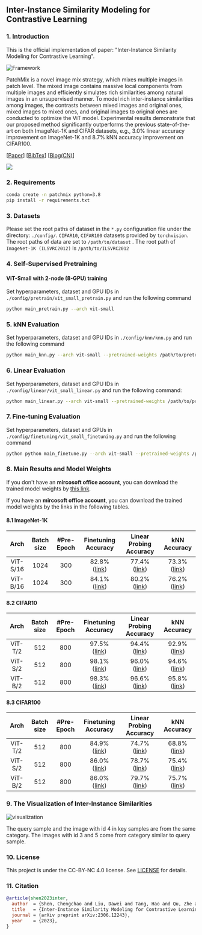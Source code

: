 ## Inter-Instance Similarity Modeling for Contrastive Learning

### 1. Introduction

This is the official implementation of paper: "Inter-Instance Similarity Modeling for Contrastive Learning".

![Framework](./images/framework.png)

PatchMix is a novel image mix strategy, which mixes multiple images in patch level. The mixed image contains massive local components from multiple images and efficiently simulates rich similarities among natural images in an unsupervised manner. To model rich inter-instance similarities among images, the contrasts between mixed images and original ones, mixed images to mixed ones, and original images to original ones are conducted to optimize the ViT model. Experimental results demonstrate that our proposed method significantly outperforms the previous state-of-the-art on both ImageNet-1K and CIFAR datasets, e.g., 3.0% linear accuracy improvement on ImageNet-1K and 8.7% kNN accuracy improvement on CIFAR100.

[[Paper](https://arxiv.org/abs/2306.12243)]    [[BibTex](#Citation)]    [[Blog(CN)](https://zhuanlan.zhihu.com/p/639240952)]

<img src="https://hits.seeyoufarm.com/api/count/incr/badge.svg?url=https%3A%2F%2Fgithub.com%2Fvisresearch%2Fpatchmix&count_bg=%23126DE4&title_bg=%23555555&icon=&icon_color=%23E7E7E7&title=Visitor&edge_flat=false" style="text-align:center;vertical-align:middle"/>

### 2. Requirements

```bash
conda create -n patchmix python=3.8
pip install -r requirements.txt
```



### 3. Datasets

Please set the root paths of dataset in the `*.py` configuration file under the directory: `./config/`.
 `CIFAR10`, `CIFAR100` datasets provided by `torchvision`. The root paths of data are set to `/path/to/dataset` . The root path of  `ImageNet-1K (ILSVRC2012)` is `/path/to/ILSVRC2012`



### 4. Self-Supervised Pretraining

#### ViT-Small with 2-node (8-GPU) training

Set hyperparameters, dataset and GPU IDs in `./config/pretrain/vit_small_pretrain.py` and run the following command

```bash
python main_pretrain.py --arch vit-small
```



### 5. kNN Evaluation

Set hyperparameters, dataset and GPU IDs in `./config/knn/knn.py` and run the following command

```bash
python main_knn.py --arch vit-small --pretrained-weights /path/to/pretrained-weights.pth
```



### 6. Linear Evaluation

Set hyperparameters, dataset and GPU IDs in `./config/linear/vit_small_linear.py` and run the following command:

```bash
python main_linear.py --arch vit-small --pretrained-weights /path/to/pretrained-weights.pth
```



### 7.  Fine-tuning Evaluation

Set hyperparameters, dataset and GPUs in `./config/finetuning/vit_small_finetuning.py` and run the following command

```bash
python python main_finetune.py --arch vit-small --pretrained-weights /path/to/pretrained-weights.pth
```



### 8. Main Results and Model Weights

If you don't have an **mircosoft office account**, you can download the trained model weights by [this link](https://csueducn-my.sharepoint.com/:f:/g/personal/221258_csu_edu_cn/EsSud0DB_edBiODrZhDbNpsBwfTbpOkuJ_TKA6mTYSi6Dw).

If you have an **mircosoft office account**, you can download the trained model weights by the links in the following tables.

#### 8.1 ImageNet-1K

|     Arch     | Batch size | #Pre-Epoch | Finetuning Accuracy | Linear Probing Accuracy | kNN Accuracy |
|:------------:|:------:|:-----:|:------:|:--------:|:----------------------------------------------------------------------:|
|   ViT-S/16   |  1024  |  300  | 82.8% ([link](https://csueducn-my.sharepoint.com/personal/221258_csu_edu_cn/_layouts/15/onedrive.aspx?ga=1&id=%2Fpersonal%2F221258%5Fcsu%5Fedu%5Fcn%2FDocuments%2FOpenSource%2Fpatchmix%5Fweights%2Ffinetune%2Fimagenet%2D1k%2Fvit%2Dsmall%2D300%2D82%2E8%2Epth&parent=%2Fpersonal%2F221258%5Fcsu%5Fedu%5Fcn%2FDocuments%2FOpenSource%2Fpatchmix%5Fweights%2Ffinetune%2Fimagenet%2D1k)) |  77.4% ([link](https://csueducn-my.sharepoint.com/personal/221258_csu_edu_cn/_layouts/15/onedrive.aspx?ga=1&id=%2Fpersonal%2F221258%5Fcsu%5Fedu%5Fcn%2FDocuments%2FOpenSource%2Fpatchmix%5Fweights%2Flinear%2Fimagenet1k%2Fvit%2Dsmall%2D300%2D77%2E4%2Epth&parent=%2Fpersonal%2F221258%5Fcsu%5Fedu%5Fcn%2FDocuments%2FOpenSource%2Fpatchmix%5Fweights%2Flinear%2Fimagenet1k))  |   73.3% ([link](https://csueducn-my.sharepoint.com/personal/221258_csu_edu_cn/_layouts/15/onedrive.aspx?ga=1&id=%2Fpersonal%2F221258%5Fcsu%5Fedu%5Fcn%2FDocuments%2FOpenSource%2Fpatchmix%5Fweights%2Fpretrain%2Fimagenet1k%2Fvit%2Dsmall%2D300%2D73%2E3%2Epth&parent=%2Fpersonal%2F221258%5Fcsu%5Fedu%5Fcn%2FDocuments%2FOpenSource%2Fpatchmix%5Fweights%2Fpretrain%2Fimagenet1k))   |
|   ViT-B/16   |  1024  |  300  | 84.1% ([link](https://csueducn-my.sharepoint.com/personal/221258_csu_edu_cn/_layouts/15/onedrive.aspx?ga=1&id=%2Fpersonal%2F221258%5Fcsu%5Fedu%5Fcn%2FDocuments%2FOpenSource%2Fpatchmix%5Fweights%2Ffinetune%2Fimagenet%2D1k%2Fvit%2Dbase%2D300%2D84%2E1%2Epth&parent=%2Fpersonal%2F221258%5Fcsu%5Fedu%5Fcn%2FDocuments%2FOpenSource%2Fpatchmix%5Fweights%2Ffinetune%2Fimagenet%2D1k)) |  80.2% ([link](https://csueducn-my.sharepoint.com/personal/221258_csu_edu_cn/_layouts/15/onedrive.aspx?ga=1&id=%2Fpersonal%2F221258%5Fcsu%5Fedu%5Fcn%2FDocuments%2FOpenSource%2Fpatchmix%5Fweights%2Flinear%2Fimagenet1k%2Fvit%2Dbase%2D300%2D80%2E2%2Epth&parent=%2Fpersonal%2F221258%5Fcsu%5Fedu%5Fcn%2FDocuments%2FOpenSource%2Fpatchmix%5Fweights%2Flinear%2Fimagenet1k))  | 76.2% ([link](https://csueducn-my.sharepoint.com/personal/221258_csu_edu_cn/_layouts/15/onedrive.aspx?ga=1&id=%2Fpersonal%2F221258%5Fcsu%5Fedu%5Fcn%2FDocuments%2FOpenSource%2Fpatchmix%5Fweights%2Fpretrain%2Fimagenet1k%2Fvit%2Dbase%2D300%2D76%2E2%2Epth&parent=%2Fpersonal%2F221258%5Fcsu%5Fedu%5Fcn%2FDocuments%2FOpenSource%2Fpatchmix%5Fweights%2Fpretrain%2Fimagenet1k))  |



#### 8.2 CIFAR10

|  Arch   | Batch size | #Pre-Epoch |                     Finetuning Accuracy                      |                   Linear Probing Accuracy                    |                         kNN Accuracy                         |
| :-----: | :--------: | :--------: | :----------------------------------------------------------: | :----------------------------------------------------------: | :----------------------------------------------------------: |
| ViT-T/2 |    512     |    800     | 97.5% ([link](https://csueducn-my.sharepoint.com/personal/221258_csu_edu_cn/_layouts/15/onedrive.aspx?ga=1&id=%2Fpersonal%2F221258%5Fcsu%5Fedu%5Fcn%2FDocuments%2FOpenSource%2Fpatchmix%5Fweights%2Ffinetune%2Fcifar10%2Fvit%2Dtiny%2D800%2D97%2E5%2Epth&parent=%2Fpersonal%2F221258%5Fcsu%5Fedu%5Fcn%2FDocuments%2FOpenSource%2Fpatchmix%5Fweights%2Ffinetune%2Fcifar10)) | 94.4% ([link](https://csueducn-my.sharepoint.com/personal/221258_csu_edu_cn/_layouts/15/onedrive.aspx?ga=1&id=%2Fpersonal%2F221258%5Fcsu%5Fedu%5Fcn%2FDocuments%2FOpenSource%2Fpatchmix%5Fweights%2Flinear%2Fcifar10%2Fvit%2Dtiny%2D800%2D94%2E4%2Epth&parent=%2Fpersonal%2F221258%5Fcsu%5Fedu%5Fcn%2FDocuments%2FOpenSource%2Fpatchmix%5Fweights%2Flinear%2Fcifar10)) | 92.9% ([link](https://csueducn-my.sharepoint.com/personal/221258_csu_edu_cn/_layouts/15/onedrive.aspx?ga=1&id=%2Fpersonal%2F221258%5Fcsu%5Fedu%5Fcn%2FDocuments%2FOpenSource%2Fpatchmix%5Fweights%2Fpretrain%2Fcifar10%2Fvit%2Dtiny%2D800%2D92%2E9%2Epth&parent=%2Fpersonal%2F221258%5Fcsu%5Fedu%5Fcn%2FDocuments%2FOpenSource%2Fpatchmix%5Fweights%2Fpretrain%2Fcifar10)) |
| ViT-S/2 |    512     |    800     | 98.1% ([link](https://csueducn-my.sharepoint.com/personal/221258_csu_edu_cn/_layouts/15/onedrive.aspx?ga=1&id=%2Fpersonal%2F221258%5Fcsu%5Fedu%5Fcn%2FDocuments%2FOpenSource%2Fpatchmix%5Fweights%2Ffinetune%2Fcifar10%2Fvit%2Dsmall%2D800%2D98%2E1%2Epth&parent=%2Fpersonal%2F221258%5Fcsu%5Fedu%5Fcn%2FDocuments%2FOpenSource%2Fpatchmix%5Fweights%2Ffinetune%2Fcifar10)) | 96.0% ([link](https://csueducn-my.sharepoint.com/personal/221258_csu_edu_cn/_layouts/15/onedrive.aspx?ga=1&id=%2Fpersonal%2F221258%5Fcsu%5Fedu%5Fcn%2FDocuments%2FOpenSource%2Fpatchmix%5Fweights%2Flinear%2Fcifar10%2Fvit%2Dsmall%2D800%2D96%2E0%2Epth&parent=%2Fpersonal%2F221258%5Fcsu%5Fedu%5Fcn%2FDocuments%2FOpenSource%2Fpatchmix%5Fweights%2Flinear%2Fcifar10)) | 94.6% ([link](https://csueducn-my.sharepoint.com/personal/221258_csu_edu_cn/_layouts/15/onedrive.aspx?ga=1&id=%2Fpersonal%2F221258%5Fcsu%5Fedu%5Fcn%2FDocuments%2FOpenSource%2Fpatchmix%5Fweights%2Fpretrain%2Fcifar10%2Fvit%2Dsmall%2D800%2D94%2E6%2Epth&parent=%2Fpersonal%2F221258%5Fcsu%5Fedu%5Fcn%2FDocuments%2FOpenSource%2Fpatchmix%5Fweights%2Fpretrain%2Fcifar10)) |
| ViT-B/2 |    512     |    800     | 98.3% ([link](https://csueducn-my.sharepoint.com/personal/221258_csu_edu_cn/_layouts/15/onedrive.aspx?ga=1&id=%2Fpersonal%2F221258%5Fcsu%5Fedu%5Fcn%2FDocuments%2FOpenSource%2Fpatchmix%5Fweights%2Ffinetune%2Fcifar10%2Fvit%2Dbase%2D800%2D98%2E3%2Epth&parent=%2Fpersonal%2F221258%5Fcsu%5Fedu%5Fcn%2FDocuments%2FOpenSource%2Fpatchmix%5Fweights%2Ffinetune%2Fcifar10)) | 96.6% ([link](https://csueducn-my.sharepoint.com/personal/221258_csu_edu_cn/_layouts/15/onedrive.aspx?ga=1&id=%2Fpersonal%2F221258%5Fcsu%5Fedu%5Fcn%2FDocuments%2FOpenSource%2Fpatchmix%5Fweights%2Flinear%2Fcifar10%2Fvit%2Dbase%2D800%2D96%2E6%2Epth&parent=%2Fpersonal%2F221258%5Fcsu%5Fedu%5Fcn%2FDocuments%2FOpenSource%2Fpatchmix%5Fweights%2Flinear%2Fcifar10)) | 95.8% ([link](https://csueducn-my.sharepoint.com/personal/221258_csu_edu_cn/_layouts/15/onedrive.aspx?ga=1&id=%2Fpersonal%2F221258%5Fcsu%5Fedu%5Fcn%2FDocuments%2FOpenSource%2Fpatchmix%5Fweights%2Fpretrain%2Fcifar10%2Fvit%2Dbase%2D800%2D95%2E8%2Epth&parent=%2Fpersonal%2F221258%5Fcsu%5Fedu%5Fcn%2FDocuments%2FOpenSource%2Fpatchmix%5Fweights%2Fpretrain%2Fcifar10)) |



#### 8.3 CIFAR100

|  Arch   | Batch size | #Pre-Epoch |                     Finetuning Accuracy                      |                   Linear  Probing Accuracy                   |                         kNN Accuracy                         |
| :-----: | :--------: | :--------: | :----------------------------------------------------------: | :----------------------------------------------------------: | :----------------------------------------------------------: |
| ViT-T/2 |    512     |    800     | 84.9% ([link](https://csueducn-my.sharepoint.com/personal/221258_csu_edu_cn/_layouts/15/onedrive.aspx?ga=1&id=%2Fpersonal%2F221258%5Fcsu%5Fedu%5Fcn%2FDocuments%2FOpenSource%2Fpatchmix%5Fweights%2Ffinetune%2Fcifar100%2Fvit%2Dtiny%2D800%2D84%2E6%2Epth&parent=%2Fpersonal%2F221258%5Fcsu%5Fedu%5Fcn%2FDocuments%2FOpenSource%2Fpatchmix%5Fweights%2Ffinetune%2Fcifar100)) | 74.7% ([link](https://csueducn-my.sharepoint.com/personal/221258_csu_edu_cn/_layouts/15/onedrive.aspx?ga=1&id=%2Fpersonal%2F221258%5Fcsu%5Fedu%5Fcn%2FDocuments%2FOpenSource%2Fpatchmix%5Fweights%2Flinear%2Fcifar100%2Fvit%2Dtiny%2D800%2D74%2E7%2Epth&parent=%2Fpersonal%2F221258%5Fcsu%5Fedu%5Fcn%2FDocuments%2FOpenSource%2Fpatchmix%5Fweights%2Flinear%2Fcifar100)) | 68.8% ([link](https://csueducn-my.sharepoint.com/personal/221258_csu_edu_cn/_layouts/15/onedrive.aspx?ga=1&id=%2Fpersonal%2F221258%5Fcsu%5Fedu%5Fcn%2FDocuments%2FOpenSource%2Fpatchmix%5Fweights%2Fpretrain%2Fcifar100%2Fvit%2Dtiny%2D800%2D68%2E8%2Epth&parent=%2Fpersonal%2F221258%5Fcsu%5Fedu%5Fcn%2FDocuments%2FOpenSource%2Fpatchmix%5Fweights%2Fpretrain%2Fcifar100)) |
| ViT-S/2 |    512     |    800     | 86.0% ([link](https://csueducn-my.sharepoint.com/personal/221258_csu_edu_cn/_layouts/15/onedrive.aspx?ga=1&id=%2Fpersonal%2F221258%5Fcsu%5Fedu%5Fcn%2FDocuments%2FOpenSource%2Fpatchmix%5Fweights%2Ffinetune%2Fcifar100%2Fvit%2Dsmall%2D800%2D86%2E0%2Epth&parent=%2Fpersonal%2F221258%5Fcsu%5Fedu%5Fcn%2FDocuments%2FOpenSource%2Fpatchmix%5Fweights%2Ffinetune%2Fcifar100)) | 78.7% ([link](https://csueducn-my.sharepoint.com/personal/221258_csu_edu_cn/_layouts/15/onedrive.aspx?ga=1&id=%2Fpersonal%2F221258%5Fcsu%5Fedu%5Fcn%2FDocuments%2FOpenSource%2Fpatchmix%5Fweights%2Flinear%2Fcifar100%2Fvit%2Dsmall%2D800%2D78%2E7%2Epth&parent=%2Fpersonal%2F221258%5Fcsu%5Fedu%5Fcn%2FDocuments%2FOpenSource%2Fpatchmix%5Fweights%2Flinear%2Fcifar100)) | 75.4% ([link](https://csueducn-my.sharepoint.com/personal/221258_csu_edu_cn/_layouts/15/onedrive.aspx?ga=1&id=%2Fpersonal%2F221258%5Fcsu%5Fedu%5Fcn%2FDocuments%2FOpenSource%2Fpatchmix%5Fweights%2Fpretrain%2Fcifar100%2Fvit%2Dsmall%2D800%2D75%2E4%2Epth&parent=%2Fpersonal%2F221258%5Fcsu%5Fedu%5Fcn%2FDocuments%2FOpenSource%2Fpatchmix%5Fweights%2Fpretrain%2Fcifar100)) |
| ViT-B/2 |    512     |    800     | 86.0% ([link](https://csueducn-my.sharepoint.com/personal/221258_csu_edu_cn/_layouts/15/onedrive.aspx?ga=1&id=%2Fpersonal%2F221258%5Fcsu%5Fedu%5Fcn%2FDocuments%2FOpenSource%2Fpatchmix%5Fweights%2Ffinetune%2Fcifar100%2Fvit%2Dbase%2D800%2D86%2E0%2Epth&parent=%2Fpersonal%2F221258%5Fcsu%5Fedu%5Fcn%2FDocuments%2FOpenSource%2Fpatchmix%5Fweights%2Ffinetune%2Fcifar100)) | 79.7% ([link](https://csueducn-my.sharepoint.com/personal/221258_csu_edu_cn/_layouts/15/onedrive.aspx?ga=1&id=%2Fpersonal%2F221258%5Fcsu%5Fedu%5Fcn%2FDocuments%2FOpenSource%2Fpatchmix%5Fweights%2Flinear%2Fcifar100%2Fvit%2Dbase%2D800%2D79%2E7%2Epth&parent=%2Fpersonal%2F221258%5Fcsu%5Fedu%5Fcn%2FDocuments%2FOpenSource%2Fpatchmix%5Fweights%2Flinear%2Fcifar100)) | 75.7% ([link](https://csueducn-my.sharepoint.com/personal/221258_csu_edu_cn/_layouts/15/onedrive.aspx?ga=1&id=%2Fpersonal%2F221258%5Fcsu%5Fedu%5Fcn%2FDocuments%2FOpenSource%2Fpatchmix%5Fweights%2Fpretrain%2Fcifar100%2Fvit%2Dbase%2D800%2D75%2E7%2Epth&parent=%2Fpersonal%2F221258%5Fcsu%5Fedu%5Fcn%2FDocuments%2FOpenSource%2Fpatchmix%5Fweights%2Fpretrain%2Fcifar100)) |



### 9. The Visualization of Inter-Instance Similarities

![visualization](./images/visualization.png)

The query sample and the image with id 4 in key samples are from the same category. The images with id 3 and 5 come from category similar to query sample.

### 10. License

This project is under the CC-BY-NC 4.0 license. See [LICENSE](LICENSE) for details.

### 11. Citation

```bibtex
@article{shen2023inter,
  author  = {Shen, Chengchao and Liu, Dawei and Tang, Hao and Qu, Zhe and Wang, Jianxin},
  title   = {Inter-Instance Similarity Modeling for Contrastive Learning},
  journal = {arXiv preprint arXiv:2306.12243},
  year    = {2023},
}
```

